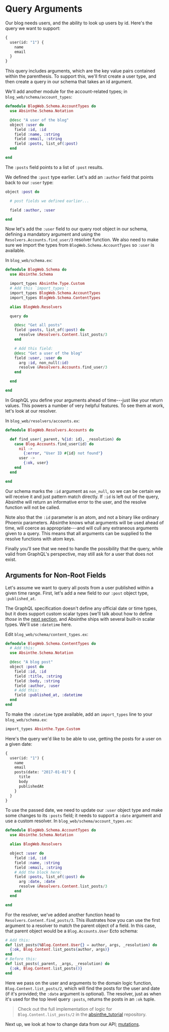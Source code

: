 # Query Arguments

Our blog needs users, and the ability to look up users by id. Here's
the query we want to support:

```graphql
{
  user(id: "1") {
    name
    email
  }
}
```

This query includes arguments, which are the key value pairs contained
within the parenthesis. To support this, we'll first create a user
type, and then create a query in our schema that takes an id argument.

We'll add another module for the account-related types; in `blog_web/schema/account_types`:

```elixir
defmodule BlogWeb.Schema.AccountTypes do
  use Absinthe.Schema.Notation

  @desc "A user of the blog"
  object :user do
    field :id, :id
    field :name, :string
    field :email, :string
    field :posts, list_of(:post)
  end

end
```

The `:posts` field points to a list of `:post` results.

We defined the `:post` type earlier. Let's add an `:author` field that
points back to our `:user` type:

``` elixir
object :post do

  # post fields we defined earlier...

  field :author, :user

end
```

Now let's add the `:user` field to our query root object in our schema, defining a mandatory argument and using the `Resolvers.Accounts.find_user/3` resolver function. We also need to make sure we import the types from `BlogWeb.Schema.AccountTypes` so `:user` is available.

In `blog_web/schema.ex`:

```elixir
defmodule BlogWeb.Schema do
  use Absinthe.Schema

  import_types Absinthe.Type.Custom
  # Add this `import_types`:
  import_types BlogWeb.Schema.AccountTypes
  import_types BlogWeb.Schema.ContentTypes

  alias BlogWeb.Resolvers

  query do

    @desc "Get all posts"
    field :posts, list_of(:post) do
      resolve &Resolvers.Content.list_posts/3
    end

    # Add this field:
    @desc "Get a user of the blog"
    field :user, :user do
      arg :id, non_null(:id)
      resolve &Resolvers.Accounts.find_user/3
    end

  end

end
```

In GraphQL you define your arguments ahead of time---just like your
return values. This powers a number of very helpful features. To see
them at work, let's look at our resolver.

In `blog_web/resolvers/accounts.ex`:

```elixir
defmodule BlogWeb.Resolvers.Accounts do

  def find_user(_parent, %{id: id}, _resolution) do
    case Blog.Accounts.find_user(id) do
      nil ->
        {:error, "User ID #{id} not found"}
      user ->
        {:ok, user}
    end
  end

end
```

Our schema marks the `:id` argument as `non_null`, so we can be
certain we will receive it and just pattern match directly. If `:id`
is left out of the query, Absinthe will return an informative error to
the user, and the resolve function will not be called.

Note also that the `:id` parameter is an atom, and not a binary like
ordinary Phoenix parameters. Absinthe knows what arguments will be
used ahead of time, will coerce as appropriate---and will cull any
extraneous arguments given to a query. This means that all arguments
can be supplied to the resolve functions with atom keys.

Finally you'll see that we need to handle the possibility that the
query, while valid from GraphQL's perspective, may still ask for a
user that does not exist.

## Arguments for Non-Root Fields

Let's assume we want to query all posts from a user published within a
given time range. First, let's add a new field to our `:post` object
type, `:published_at`.

The GraphQL specification doesn't define any official date or time
types, but it does support custom scalar types (we'll talk about how
to define _those_ in the [next section](scalar-types.html), and
Absinthe ships with several built-in scalar types. We'll use
`:datetime` here.

Edit `blog_web/schema/content_types.ex`:

```elixir
defmodule BlogWeb.Schema.ContentTypes do
  # Add this:
  use Absinthe.Schema.Notation

  @desc "A blog post"
  object :post do
    field :id, :id
    field :title, :string
    field :body, :string
    field :author, :user
    # Add this:
    field :published_at, :datetime
  end
end
```

To make the `:datetime` type available, add an `import_types` line to your `blog_web/schema.ex`:

``` elixir
import_types Absinthe.Type.Custom
```

Here's the query we'd like to be able to use, getting the posts for a user
on a given date:

```graphql
{
  user(id: "1") {
    name
    email
    posts(date: "2017-01-01") {
      title
      body
      publishedAt
    }
  }
}
```

To use the passed date, we need to update our `:user` object type and
make some changes to its `:posts` field; it needs to support  a `:date`
argument and use a custom resolver. In `blog_web/schema/account_types.ex`:

```elixir
defmodule BlogWeb.Schema.AccountTypes do
  use Absinthe.Schema.Notation

  alias BlogWeb.Resolvers

  object :user do
    field :id, :id
    field :name, :string
    field :email, :string
    # Add the block here:
    field :posts, list_of(:post) do
      arg :date, :date
      resolve &Resolvers.Content.list_posts/3
    end
  end

end
```

For the resolver, we've added another function head to
`Resolvers.Content.find_posts/3`. This illustrates how you can use the
first argument to a resolver to match the parent object of a field. In
this case, that parent object would be a `Blog.Accounts.User` Ecto
schema:

``` elixir
# Add this:
def list_posts(%Blog.Content.User{} = author, args, _resolution) do
  {:ok, Blog.Content.list_posts(author, args)}
end
# Before this:
def list_posts(_parent, _args, _resolution) do
  {:ok, Blog.Content.list_posts()}
end
```

Here we pass on the user and arguments to the domain logic function,
`Blog.Content.list_posts/2`, which will find the posts for the user
and date (if it's provided; the `:date` argument is optional). The
resolver, just as when it's used for the top level query `:posts`,
returns the posts in an `:ok` tuple.

> Check out the full implementation of logic for `Blog.Content.list_posts/2` in the
> [absinthe_tutorial](https://github.com/absinthe-graphql/absinthe_tutorial) repository.

Next up, we look at how to change data from our API; [mutations](mutations.html).
